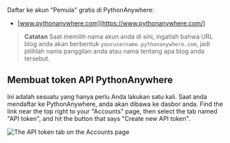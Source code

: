 Daftar ke akun "Pemula" gratis di PythonAnywhere:

* [www.pythonanywhere.com](https://www.pythonanywhere.com/)

> **Catatan** Saat memilih nama akun anda di sini, ingatlah bahwa URL blog anda akan berbentuk `yourusername.pythonanywhere.com`, jadi pilihlah nama panggilan anda atau nama tentang apa blog anda tersebut.

## Membuat token API PythonAnywhere

Ini adalah sesuatu yang hanya perlu Anda lakukan satu kali. Saat anda mendaftar ke PythonAnywhere, anda akan dibawa ke dasbor anda. Find the link near the top right to your "Accounts" page, then select the tab named "API token", and hit the button that says "Create new API token".

![The API token tab on the Accounts page](images/pythonanywhere_create_api_token.png)